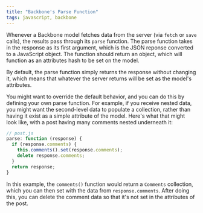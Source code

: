 ```yaml
---
title: "Backbone's Parse Function"
tags: javascript, backbone
---
```


Whenever a Backbone model fetches data from the server (via `fetch` or `save` calls), the results pass through its `parse` function. The parse function takes in the response as its first argument, which is the JSON reponse converted to a JavaScript object. The function should return an object, which will function as an attributes hash to be set on the model.

By default, the parse function simply returns the response without changing it, which means that whatever the server returns will be set as the model's attributes.

You might want to override the default behavior, and you can do this by defining your own parse function. For example, if you receive nested data, you might want the second-level data to populate a collection, rather than having it exist as a simple attribute of the model. Here's what that might look like, with a post having many comments nested underneath it:

```javascript
// post.js
parse: function (response) {
  if (response.comments) {
    this.comments().set(response.comments);
    delete response.comments;
  }
  return response;
}
```
    
In this example, the `comments()` function would return a `Comments` collection, which you can then set with the data from `response.comments`. After doing this, you can delete the comment data so that it's not set in the attributes of the post.